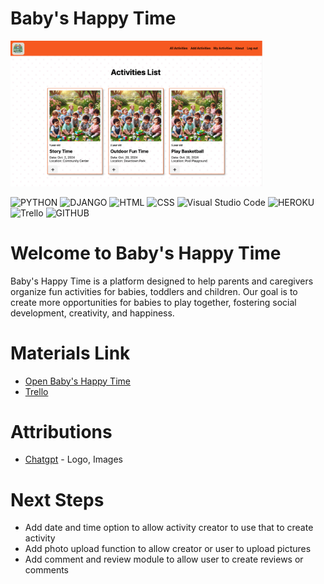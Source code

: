 # Baby's Happy Time
<img src = './main_app/static/images/page.png' width = 80%>

![PYTHON](https://img.shields.io/badge/Python-14354C?style=for-the-badge&logo=python&logoColor=white)
![DJANGO](https://img.shields.io/badge/Django-092E20?style=for-the-badge&logo=django&logoColor=white)
![HTML](https://img.shields.io/badge/HTML-239120?style=for-the-badge&logo=html5&logoColor=white) 
![CSS](https://img.shields.io/badge/CSS-239120?&style=for-the-badge&logo=css3&logoColor=white) 
![Visual Studio Code](https://img.shields.io/badge/Visual%20Studio%20Code-0078d7.svg?style=for-the-badge&logo=visual-studio-code&logoColor=white) 
![HEROKU](https://img.shields.io/badge/Heroku-430098?style=for-the-badge&logo=heroku&logoColor=white)  
![Trello](https://img.shields.io/badge/Trello-%23026AA7.svg?style=for-the-badge&logo=Trello&logoColor=white)
![GITHUB](https://img.shields.io/badge/GitHub-100000?style=for-the-badge&logo=github&logoColor=white) 

# Welcome to Baby's Happy Time
Baby's Happy Time is a platform designed to help parents and caregivers organize fun activities for babies, toddlers and children. Our goal is to create more opportunities for babies to play together, fostering social development, creativity, and happiness.



# Materials Link
* [Open Baby's Happy Time](https://baby-happy-time-50cc92d73bdd.herokuapp.com/activities/myactivities/)
* [Trello](https://trello.com/b/qCfzd67L/my-trello-board)

# Attributions
* [Chatgpt](https://chatgpt.com/) - Logo, Images

# Next Steps
* Add date and time option to allow activity creator to use that to create activity
* Add photo upload function to allow creator or user to upload pictures
* Add comment and review module to allow user to create reviews or comments